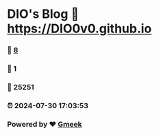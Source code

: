 # DIO's Blog :link: https://DIO0v0.github.io 
### :page_facing_up: [8](https://DIO0v0.github.io/tag.html) 
### :speech_balloon: 1 
### :hibiscus: 25251 
### :alarm_clock: 2024-07-30 17:03:53 
### Powered by :heart: [Gmeek](https://github.com/Meekdai/Gmeek)
